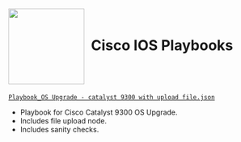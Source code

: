 <h1>
  <picture>
    <source media="(prefers-color-scheme: dark)" srcset="https://github.com/logicvein/Playbooks/blob/bd5190a51b26ede992781fda4688f456f683bbb5/Logo-dk.png">
    <source media="(prefers-color-scheme: light)" srcset="https://github.com/logicvein/Playbooks/blob/bd5190a51b26ede992781fda4688f456f683bbb5/Logo-lt.png">
    <img src="https://user-images.githubusercontent.com/25423296/163456779-a8556205-d0a5-45e2-ac17-42d089e3c3f8.png" width=150 align="center">
  </picture>
  &nbsp;Cisco IOS Playbooks
</h1>

<ins>``Playbook_OS Upgrade - catalyst 9300 with upload file.json``</ins>
 * Playbook for Cisco Catalyst 9300 OS Upgrade.
 * Includes file upload node.
 * Includes sanity checks.

<br>


